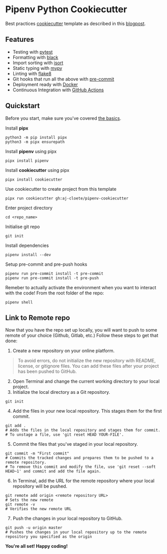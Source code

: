# Pipenv Python Cookiecutter

Best practices [cookiecutter](https://github.com/audreyr/cookiecutter) template as described in this [blogpost](https://sourcery.ai/blog/python-best-practices/).

## Features
- Testing with [pytest](https://docs.pytest.org/en/latest/)
- Formatting with [black](https://github.com/psf/black)
- Import sorting with [isort](https://github.com/timothycrosley/isort)
- Static typing with [mypy](http://mypy-lang.org/)
- Linting with [flake8](http://flake8.pycqa.org/en/latest/)
- Git hooks that run all the above with [pre-commit](https://pre-commit.com/)
- Deployment ready with [Docker](https://docker.com/)
- Continuous Integration with [GitHub Actions](https://github.com/features/actions)

## Quickstart
Before you start, make sure you've covered [the basics](./the_basics.md).

Install **pipx**
```
python3 -m pip install pipx
python3 -m pipx ensurepath
```
Install **pipenv** using pipx
```
pipx install pipenv
```
Install **cookiecutter** using pipx
```
pipx install cookiecutter
```
Use cookiecutter to create project from this template
```
pipx run cookiecutter gh:aj-cloete/pipenv-cookiecutter
```

Enter project directory
```
cd <repo_name>
```

Initialise git repo
```
git init
```

Install dependencies
```
pipenv install --dev
```

Setup pre-commit and pre-push hooks
```
pipenv run pre-commit install -t pre-commit
pipenv run pre-commit install -t pre-push
```

Remeber to actually activate the environment when you want to interact with the code! From the root folder of the repo:
```
pipenv shell
```

## Link to Remote repo
Now that you have the repo set up locally, you will want to push to some remote of your choice (Github, Gitlab, etc.)
Follow these steps to get that done:
1.  Create a new repository on your online platform.
> To avoid errors, do not initialize the new repository with README, license, or gitignore files. You can add these files after your project has been pushed to GitHub.
2.  Open Terminal and change the current working directory to your local project.
3.  Initialize the local directory as a Git repository.
```
git init
```
4.  Add the files in your new local repository. This stages them for the first commit.
```
git add .
# Adds the files in the local repository and stages them for commit. 
# To unstage a file, use 'git reset HEAD YOUR-FILE'.
```
5.  Commit the files that you've staged in your local repository.
```
git commit -m "First commit"
# Commits the tracked changes and prepares them to be pushed to a remote repository. 
# To remove this commit and modify the file, use 'git reset --soft HEAD~1' and commit and add the file again.
```
6.  In Terminal, add the URL for the remote repository where your local repository will be pushed.
```
git remote add origin <remote repository URL>
# Sets the new remote
git remote -v
# Verifies the new remote URL
```
7.  Push the changes in your local repository to GitHub.
```
git push -u origin master
# Pushes the changes in your local repository up to the remote repository you specified as the origin
```

**You're all set! Happy coding!**
